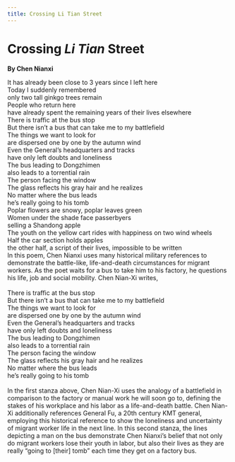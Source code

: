 ```yaml
---
title: Crossing Li Tian Street
---
```

# Crossing *Li Tian* Street
**By Chen Nianxi**
<html>
    <div class = "poetBox">
        <div class= "flexbox-poem flexbox-item-1">
        It has already been close to 3 years since I left here<br />
        Today I suddenly remembered<br />
        only two tall ginkgo trees remain<br />
        People who return here <br />
        have already spent the remaining years of their lives elsewhere <br />
        There is traffic at the bus stop <br />
        But there isn’t a bus that can take me to my battlefield <br />
        The things we want to look for <br />
        are dispersed one by one by the autumn wind<br />
        Even the General’s headquarters and tracks <br />
        have only left doubts and loneliness<br />
        The bus leading to Dongzhimen<br />
        also leads to a torrential rain<br />
        The person facing the window<br />
        The glass reflects his gray hair and he realizes<br />
        No matter where the bus leads<br />
        he’s really going to his tomb <br />
        Poplar flowers are snowy, poplar leaves green<br />
        Women under the shade face passerbyers<br />
        selling a Shandong apple <br />
        The youth on the yellow cart rides with happiness on two wind wheels <br />
        Half the car section holds apples<br />
        the other half, a script of their lives, impossible to be written<br />
        </div>
        <div class="flexbox-blurb flexbox-item-2">
            In this poem, Chen Nianxi uses many historical military references to demonstrate the battle-like, life-and-death circumstances for migrant workers. As the poet waits for a bus to take him to his factory, he questions his life, job and social mobility. Chen Nian-Xi writes, <br />
            <br />
            There is traffic at the bus stop <br />
            But there isn’t a bus that can take me to my battlefield <br />
            The things we want to look for <br />
            are dispersed one by one by the autumn wind<br />
            Even the General’s headquarters and tracks <br />
            have only left doubts and loneliness<br />
            The bus leading to Dongzhimen<br />
            also leads to a torrential rain<br />
            The person facing the window<br />
            The glass reflects his gray hair and he realizes<br />
            No matter where the bus leads<br />
            he’s really going to his tomb <br />
            <br />
            In the first stanza above, Chen Nian-Xi uses the analogy of a battlefield in comparison to the factory or manual work he will soon go to, defining the stakes of his workplace and his labor as a life-and-death battle. Chen Nian-Xi additionally references General Fu, a 20th century KMT general, employing this historical reference to show the loneliness and uncertainty of migrant worker life in the next line. In this second stanza, the lines depicting a man on the bus demonstrate Chen Nianxi’s belief that not only do migrant workers lose their youth in labor, but also their lives as they are really “going to [their] tomb” each time they get on a factory bus. 
        </div>
    </div>
</html>


